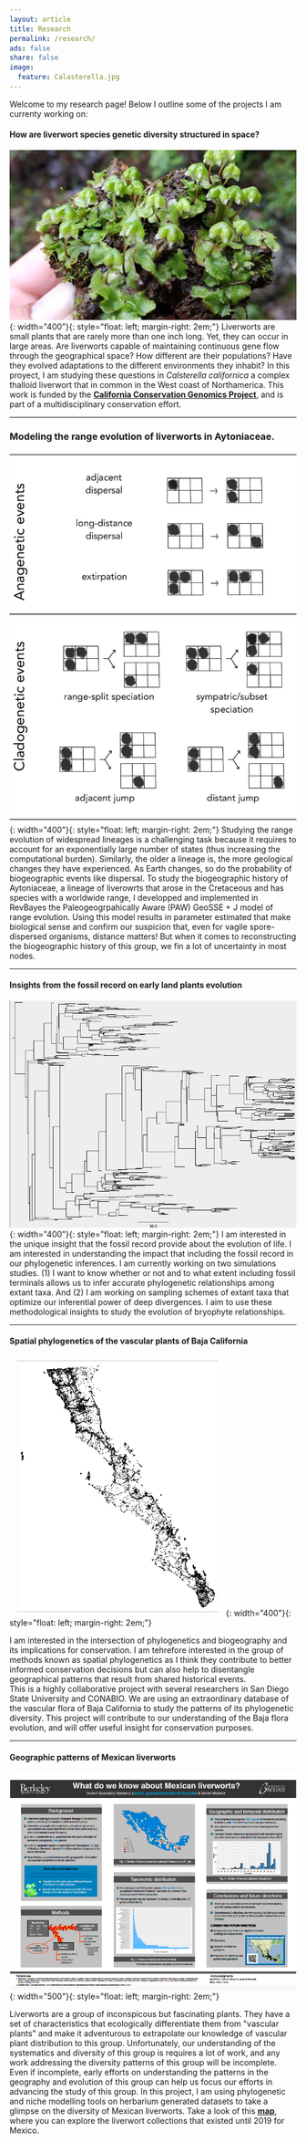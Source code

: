```yaml
---
layout: article
title: Research
permalink: /research/
ads: false
share: false
image:
  feature: Calasterella.jpg
---
```

Welcome to my research page! Below I outline some of the projects I am currenty working on:


#### How are liverwort species genetic diversity structured in space?

![foto de Asterella](/images/asterella.jpg){: width="400"}{: style="float: left; margin-right: 2em;"}
Liverworts are small plants that are rarely more than one inch long. Yet, they can occur in large areas. Are liverworts capable of maintaining continuous gene flow through the geographical space? How different are their populations? Have they evolved adaptations to the different environments they inhabit?
In this proyect, I am studying these questions in _Calsterella californica_ a complex thalloid liverwort that in common in the West coast of Northamerica. This work is funded by the [**California Conservation Genomics Project**](https://www.ccgproject.org), and is part of a multidisciplinary conservation effort.

***

### Modeling the range evolution of liverworts in Aytoniaceae.

![range](/images/clado_ana_eve.jpg){: width="400"}{: style="float: left; margin-right: 2em;"}
Studying the range evolution of widespread lineages is a challenging task because it requires to account for an exponentially large number of states (thus increasing the computational burden). Similarly, the older a lineage is, the more geological changes they have experienced. As Earth changes, so do the probability of biogeographic events like dispersal. To study the biogeographic history of Aytoniaceae, a lineage of liverowrts that arose in the Cretaceous and has species with a worldwide range, I developped and implemented in RevBayes the Paleogeogrpahically Aware (PAW) GeoSSE + J model of range evolution. Using this model results in parameter estimated that make biological sense and confirm our suspicion that, even for vagile spore-dispersed organisms, distance matters! But when it comes to reconstructing the biogeographic history of this group, we fin a lot of uncertainty in most nodes.


***

#### Insights from the fossil record on early land plants evolution
![Baja](/images/phylogeny.png){: width="400"}{: style="float: left; margin-right: 2em;"}
I am interested in the unique insight that the fossil record provide about the evolution of life. I am interested in understanding the impact that including the fossil record in our phylogenetic inferences. I am currently working on two simulations studies. (1) I want to know whether or not and to what extent including fossil terminals allows us to infer accurate phylogenetic relationships among extant taxa. And (2) I am working on sampling schemes of extant taxa that optimize our inferential power of deep divergences. I aim to use these methodological insights to study the evolution of bryophyte relationships.

***

#### Spatial phylogenetics of the vascular plants of Baja California
![Baja](/images/baja.png){: width="400"}{: style="float: left; margin-right: 2em;"}

I am interested in the intersection of phylogenetics and biogeography and its implications for conservation. I am tehrefore interested in the group of methods known as spatial phylogenetics as I think they contribute to better informed conservation decisions but can also help to disentangle geographical patterns that result from shared historical events.  
This is a highly collaborative project with several researchers in San Diego State University and CONABIO. We are using an extraordinary database of the vascular flora of Baja California to study the patterns of its phylogenetic diversity. This project will contribute to our understanding of the Baja flora evolution, and will offer useful insight for conservation purposes.

***

#### Geographic patterns of Mexican liverworts
![Baja](/images/poster_liverworts.png){: width="500"}{: style="float: left; margin-right: 2em;"}

Liverworts are a group of inconspicous but fascinating plants. They have a set of characteristics that ecologically differentiate them from "vascular plants" and make it adventurous to extrapolate our knowledge of vascular plant distribution to this group. Unfortunately, our understanding of the systematics and diversity of this group is requires a lot of work, and any work addressing the diversity patterns of this group will be incomplete. Even if incomplete, early efforts on understanding the patterns in the geography and evolution of this group can help us focus our efforts in advancing the study of this group. In this project, I am using phylogenetic and niche modelling tools on herbarium generated datasets to take a glimpse on the diversity of Mexican liverworts. 
Take a look of this [**map**](http://rpubs.com/Ixchel/513484), where you can explore the liverwort collections that existed until 2019 for Mexico.






<!-- dejo comentadas estas tiles en caso de que despues sean utiles
<div class="tiles">

<!-- dejo comentadas estas tiles en caso de que despues sean utiles
<div class="tile">
  <h2 class="post-title">*Asterella californica* in three dimensions</h2>
  <p class="post-excerpt">In this work I am exploring the morphological and genetic variation of a liverwort species across its full distribution area <a href="/research">research page</a>.</p>
</div><!-- /.tile -->

<!-- dejo comentadas estas tiles en caso de que despues sean utiles
<div class="tile">
  <h2 class="post-title">CV</h2>
  <p class="post-excerpt"> You can check my academic contributions <a href="cv">here</a>.</p>
</div><!-- /.tile -->

<!-- dejo comentadas estas tiles en caso de que despues sean utiles
<div class="tile">
  <h2 class="post-title">Contact</h2>
  <p class="post-excerpt"> And if you are interested in my research, feel free to <a href="/contact">contact me</a>.</p>
</div><!-- /.tile -->

